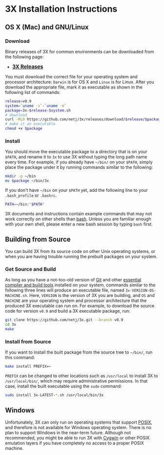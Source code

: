 # <i class="icon-beaker"></i> 3X Installation Instructions

## OS X (Mac) and GNU/Linux

### Download
Binary releases of 3X for common environments can be downloaded from the following page:

* <b><big>[3X Releases][]</big></b>

You must download the correct file for your operating system and processor architecture: `Darwin` is for OS X and `Linux` is for Linux.
After you download the appropriate file, mark it as executable as shown in the following list of commands:

```bash
release=v0.9
system=`uname -s`-`uname -m`
package=3x-$release-$system.sh
# download
curl -RLO https://github.com/netj/3x/releases/download/$release/$package
# make it an executable
chmod +x $package
```

### Install

You should move the executable package to a directory that is on your `$PATH`, and rename it to `3x` to use 3X without typing the long path name every time.
For example, if you already have `~/bin/` on your `$PATH`, simply place the package under it by running commands similar to the following:

```bash
mkdir -p ~/bin
mv $package ~/bin/3x
```

If you don't have `~/bin` on your `$PATH` yet, add the following line to your
`.bash_profile` or `.bashrc`.

```bash
PATH=~/bin:"$PATH"
```

3X documents and instructions contain example commands that may not work correctly on other shells than [bash][].
Unless you are familiar enough with your own shell, please enter a new bash session by typing `bash` first.



## Building from Source

You can build 3X from its source code on other Unix operating systems, or when you are having trouble running the prebuilt packages on your system.

### Get Source and Build

As long as you have a not-too-old version of [Git][] and other [essential compiler and build tools][build-essential] installed on your system, commands similar to the following three lines will produce an executable file, named `3x-VERSION-OS-MACHINE.sh`.
Here, `VERSION` is the version of 3X you are building, and `OS` and `MACHINE` are your operating system and processor architecture that the produced 3X executable can run on.
For example, to download the source code for version `v0.9` and build a 3X executable package, run:

```bash
git clone https://github.com/netj/3x.git --branch v0.9
cd 3x
make
```

### Install from Source

If you want to install the built package from the source tree to `~/bin/`, run this command:

```bash
make install PREFIX=~
```

`PREFIX` can be changed to other locations such as `/usr/local` to install 3X to `/usr/local/bin/`, which may require administrative permissions.
In that case, install the built executable using the `sudo` command:

```bash
sudo install 3x-LATEST-*.sh /usr/local/bin/3x
```



## Windows

Unfortunately, 3X can only run on operating systems that support [POSIX][], and therefore is not available for Windows operating system.
There is no plan to support Windows in the near-term future.
Although not recommended, you might be able to run 3X with [Cygwin][] or other POSIX emulation layers if you have completely no access to a proper POSIX machine.



[3X Releases]: https://github.com/netj/3x/releases

[Bash]: https://en.wikipedia.org/wiki/Bash_(Unix_shell)

[Git]: http://git-scm.com
[build-essential]: http://superuser.com/a/352002/45702
[POSIX]: https://en.wikipedia.org/wiki/POSIX
[cygwin]: http://cygwin.com

<link rel="stylesheet" type="text/css" href="http://netdna.bootstrapcdn.com/font-awesome/3.0.2/css/font-awesome.css">
